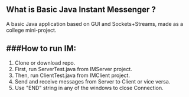 What is Basic Java Instant Messenger ?
---------
A basic Java application based on GUI and Sockets+Streams, made as a college mini-project.

###How to run IM:
---------

1. Clone or download repo.
2. First, run ServerTest.java from IMServer project.
3. Then, run ClientTest.java from IMClient project.
4. Send and receive messages from Server to Client or vice versa.
5. Use "END" string in any of the windows to close Connection.
